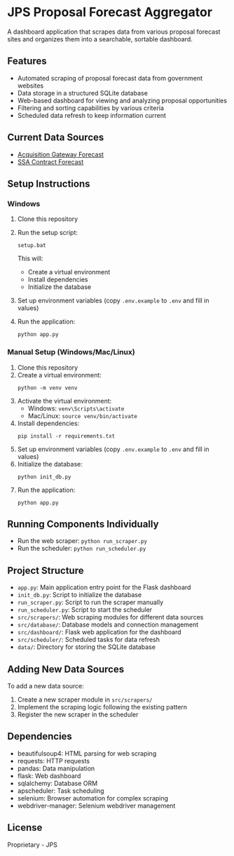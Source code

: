 # JPS Proposal Forecast Aggregator

A dashboard application that scrapes data from various proposal forecast sites and organizes them into a searchable, sortable dashboard.

## Features

- Automated scraping of proposal forecast data from government websites
- Data storage in a structured SQLite database
- Web-based dashboard for viewing and analyzing proposal opportunities
- Filtering and sorting capabilities by various criteria
- Scheduled data refresh to keep information current

## Current Data Sources

- [Acquisition Gateway Forecast](https://acquisitiongateway.gov/forecast)
- [SSA Contract Forecast](https://www.ssa.gov/osdbu/contract-forecast-intro.html)

## Setup Instructions

### Windows

1. Clone this repository
2. Run the setup script:
   ```
   setup.bat
   ```
   This will:
   - Create a virtual environment
   - Install dependencies
   - Initialize the database

3. Set up environment variables (copy `.env.example` to `.env` and fill in values)
4. Run the application:
   ```
   python app.py
   ```

### Manual Setup (Windows/Mac/Linux)

1. Clone this repository
2. Create a virtual environment:
   ```
   python -m venv venv
   ```
3. Activate the virtual environment:
   - Windows: `venv\Scripts\activate`
   - Mac/Linux: `source venv/bin/activate`
4. Install dependencies:
   ```
   pip install -r requirements.txt
   ```
5. Set up environment variables (copy `.env.example` to `.env` and fill in values)
6. Initialize the database:
   ```
   python init_db.py
   ```
7. Run the application:
   ```
   python app.py
   ```

## Running Components Individually

- Run the web scraper: `python run_scraper.py`
- Run the scheduler: `python run_scheduler.py`

## Project Structure

- `app.py`: Main application entry point for the Flask dashboard
- `init_db.py`: Script to initialize the database
- `run_scraper.py`: Script to run the scraper manually
- `run_scheduler.py`: Script to start the scheduler
- `src/scrapers/`: Web scraping modules for different data sources
- `src/database/`: Database models and connection management
- `src/dashboard/`: Flask web application for the dashboard
- `src/scheduler/`: Scheduled tasks for data refresh
- `data/`: Directory for storing the SQLite database

## Adding New Data Sources

To add a new data source:
1. Create a new scraper module in `src/scrapers/`
2. Implement the scraping logic following the existing pattern
3. Register the new scraper in the scheduler

## Dependencies

- beautifulsoup4: HTML parsing for web scraping
- requests: HTTP requests
- pandas: Data manipulation
- flask: Web dashboard
- sqlalchemy: Database ORM
- apscheduler: Task scheduling
- selenium: Browser automation for complex scraping
- webdriver-manager: Selenium webdriver management

## License

Proprietary - JPS 